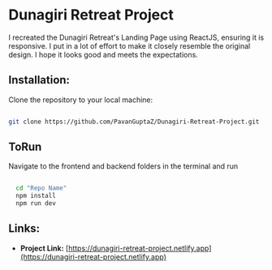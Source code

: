 # Dunagiri Retreat Project

I recreated the Dunagiri Retreat's Landing Page using ReactJS, ensuring it is responsive. I put in a lot of effort to make it closely resemble the original design. I hope it looks good and meets the expectations.

## Installation:

Clone the repository to your local machine:

```bash

git clone https://github.com/PavanGuptaZ/Dunagiri-Retreat-Project.git

```


## ToRun

Navigate to the frontend and backend folders in the terminal and run

````bash

  cd "Repo Name"
  npm install
  npm run dev

````


## Links:

- **Project Link:** [https://dunagiri-retreat-project.netlify.app](https://dunagiri-retreat-project.netlify.app)